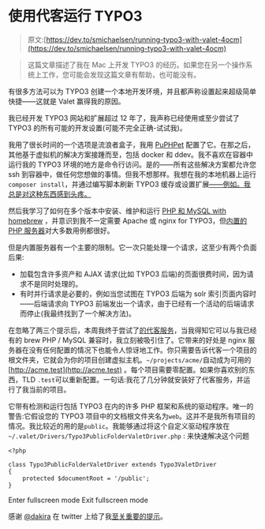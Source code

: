 # 使用代客运行 TYPO3

> 原文:[https://dev.to/smichaelsen/running-typo3-with-valet-4ocm](https://dev.to/smichaelsen/running-typo3-with-valet-4ocm)

> 这篇文章描述了我在 Mac 上开发 TYPO3 的经历。如果您在另一个操作系统上工作，您可能会发现这篇文章有帮助，也可能没有。

有很多方法可以为 TYPO3 创建一个本地开发环境，并且都声称设置起来超级简单快捷——这就是 Valet 赢得我的原因。

我已经开发 TYPO3 网站和扩展超过 12 年了，我声称已经使用或至少尝试了 TYPO3 的所有可能的开发设置(可能不完全正确-试试我)。

我用了很长时间的一个选项是流浪者盒子，我用 [PuPHPet](https://puphpet.com/) 配置了它。在那之后，其他基于虚拟机的解决方案接踵而至，包括 docker 和 ddev。我不喜欢在容器中运行我的 TYPO3 环境的地方是命令行访问。是的——所有这些解决方案都允许您 ssh 到容器中，做任何您想做的事情。但我不想那样。我想在我的本地机器上运行`composer install`，并通过编写脚本刷新 TYPO3 缓存或设置扩展[——例如。我总是对这种东西感到头疼。](https://github.com/TYPO3-Console/composer-auto-commands)

然后我学习了如何在多个版本中安装、维护和运行 [PHP 和 MySQL with homebrew](https://getgrav.org) ，并意识到我不一定需要 Apache 或 nginx for TYPO3，但[内置的 PHP 服务器](http://php.net/manual/en/features.commandline.webserver.php)对大多数用例都很好。

但是内置服务器有一个主要的限制。它一次只能处理一个请求，这至少有两个负面后果:

*   加载包含许多资产和 AJAX 请求(比如 TYPO3 后端)的页面很费时间，因为请求不是同时处理的。
*   有时并行请求是必要的，例如当您试图在 TYPO3 后端为 solr 索引页面内容时——后端请求向 TYPO3 前端发出一个请求，由于已经有一个活动的后端请求而停止(我最终找到了一个解决方法)。

在忽略了两三个提示后，本周我终于尝试了[的代客服务](https://github.com/laravel/valet)，当我得知它可以与我已经有的 brew PHP / MySQL 兼容时，我立刻被吸引住了。它带来的好处是 nginx 服务器在没有任何配置的情况下也能令人惊讶地工作。你只需要告诉代客一个项目的根文件夹，它就会为你的项目创建虚拟主机。`~/projects/acme/`自动成为可用的 [http://acme.test](http://acme.test) 。每个项目需要零配置。如果你喜欢别的东西，TLD `.test`可以重新配置。一句话:我花了几分钟就安装好了代客服务，并运行了我当前的项目。

它带有检测和运行包括 TYPO3 在内的许多 PHP 框架和系统的驱动程序。唯一的警告:它假设您的 TYPO3 项目中的文档根文件夹名为`web`。这并不是我所有项目的情况。我比较近的用的是`public`。我能够通过将这个自定义驱动程序放在`~/.valet/Drivers/Typo3PublicFolderValetDriver.php` :
来快速解决这个问题

```
<?php

class Typo3PublicFolderValetDriver extends Typo3ValetDriver
{
    protected $documentRoot = '/public';
} 
```

Enter fullscreen mode Exit fullscreen mode

感谢 [@dakira](https://dev.to/dakira) 在 twitter 上给了我[至关重要的提示](https://twitter.com/dakira/status/1027135773953482752)。